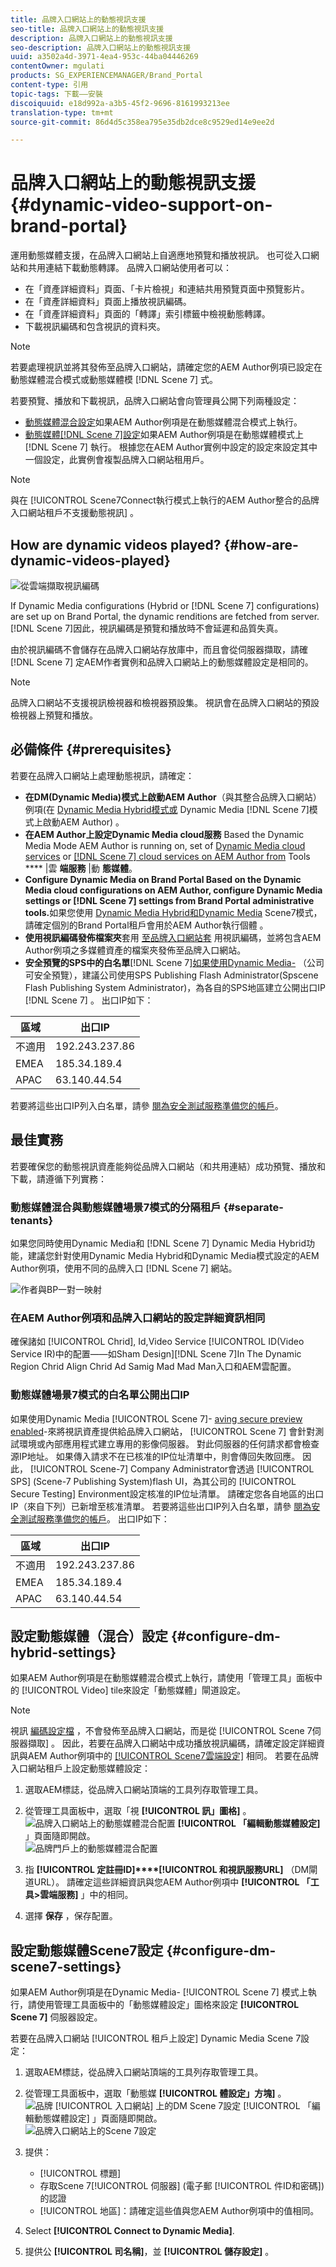 ```yaml
---
title: 品牌入口網站上的動態視訊支援
seo-title: 品牌入口網站上的動態視訊支援
description: 品牌入口網站上的動態視訊支援
seo-description: 品牌入口網站上的動態視訊支援
uuid: a3502a4d-3971-4ea4-953c-44ba04446269
contentOwner: mgulati
products: SG_EXPERIENCEMANAGER/Brand_Portal
content-type: 引用
topic-tags: 下載——安裝
discoiquuid: e18d992a-a3b5-45f2-9696-8161993213ee
translation-type: tm+mt
source-git-commit: 86d4d5c358ea795e35db2dce8c9529ed14e9ee2d

---
```



# 品牌入口網站上的動態視訊支援 {#dynamic-video-support-on-brand-portal}

運用動態媒體支援，在品牌入口網站上自適應地預覽和播放視訊。 也可從入口網站和共用連結下載動態轉譯。
品牌入口網站使用者可以：

* 在「資產詳細資料」頁面、「卡片檢視」和連結共用預覽頁面中預覽影片。
* 在「資產詳細資料」頁面上播放視訊編碼。
* 在「資產詳細資料」頁面的「轉譯」索引標籤中檢視動態轉譯。
* 下載視訊編碼和包含視訊的資料夾。

>[!NOTE]
>
>若要處理視訊並將其發佈至品牌入口網站，請確定您的AEM Author例項已設定在動態媒體混合模式或動態媒體模 [!DNL Scene 7] 式。

若要預覽、播放和下載視訊，品牌入口網站會向管理員公開下列兩種設定：

* [動態媒體混合設定](#configure-dm-hybrid-settings)如果AEM Author例項是在動態媒體混合模式上執行。
* [動態媒體[!DNL Scene 7]設定](#configure-dm-scene7-settings)如果AEM Author例項是在動態媒體模式上[!DNL Scene 7] 執行。
根據您在AEM Author實例中設定的設定來設定其中一個設定，此實例會複製品牌入口網站租用戶。

>[!NOTE]
>
>與在 [!UICONTROL Scene7Connect執行模式上執行的AEM Author整合的品牌入口網站租戶不支援動態視訊] 。

## How are dynamic videos played? {#how-are-dynamic-videos-played}

![從雲端擷取視訊編碼](assets/VideoEncodes.png)

If Dynamic Media configurations (Hybrid or [!DNL Scene 7] configurations) are set up on Brand Portal, the dynamic renditions are fetched from  server. [](../using/dynamic-video-brand-portal.md#configure-dm-hybrid-settings)[](../using/dynamic-video-brand-portal.md#configure-dm-scene7-settings)[!DNL Scene 7]因此，視訊編碼是預覽和播放時不會延遲和品質失真。

由於視訊編碼不會儲存在品牌入口網站存放庫中，而且會從伺服器擷取，請確 [!DNL Scene 7] 定AEM作者實例和品牌入口網站上的動態媒體設定是相同的。

>[!NOTE]
>
>品牌入口網站不支援視訊檢視器和檢視器預設集。 視訊會在品牌入口網站的預設檢視器上預覽和播放。

## 必備條件 {#prerequisites}

若要在品牌入口網站上處理動態視訊，請確定：

* **在DM(Dynamic Media)模式上啟動AEM Author**（與其整合品牌入口網站）例項(在 [Dynamic Media Hybrid模式或](https://helpx.adobe.com/experience-manager/6-5/assets/using/config-dynamic.html#EnablingDynamicMedia) Dynamic Media [!DNL Scene 7]模式上啟動AEM Author) [](https://helpx.adobe.com/experience-manager/6-5/assets/using/config-dms7.html#EnablingDynamicMediainScene7mode)。
* **在AEM Author上設定Dynamic Media cloud服務** Based the Dynamic Media Mode AEM Author is running on, set of [Dynamic Media cloud services](https://helpx.adobe.com/experience-manager/6-5/assets/using/config-dynamic.html#ConfiguringDynamicMediaCloudServices) or [[!DNL Scene 7] cloud services on AEM Author from](https://helpx.adobe.com/experience-manager/6-5/assets/using/config-dms7.html#ConfiguringDynamicMediaCloudServices) Tools **** |雲 **端服務** |動 **態媒體**。
* **Configure Dynamic Media on Brand Portal
Based on the Dynamic Media cloud configurations on AEM Author, configure Dynamic Media settings or [!DNL Scene 7] settings  from Brand Portal administrative tools.**[](#configure-dm-hybrid-settings)[](#configure-dm-scene7-settings)如果您使用 [Dynamic Media Hybrid和Dynamic Media](#separate-tenants) Scene7模式，請確定個別的Brand Portal租戶會用於AEM Author執行個體 。
* **使用視訊編碼發佈檔案夾**&#x200B;套用 [至品牌入口網站套](https://helpx.adobe.com/experience-manager/6-5/assets/using/video-profiles.html) 用視訊編碼，並將包含AEM Author例項之多媒體資產的檔案夾發佈至品牌入口網站。
* **安全預覽的SPS中的白名單**[!DNL Scene 7][如果使用Dynamic Media-](https://docs.adobe.com/content/help/en/dynamic-media-classic/using/upload-publish/testing-assets-making-them-public.html) （公司可安全預覽），建議公司使用SPS Publishing Flash Administrator(Spscene Flash Publishing System Administrator)，為各自的SPS地區建立公開出口IP [!DNL Scene 7][](https://docs.adobe.com/content/help/en/dynamic-media-classic/using/upload-publish/testing-assets-making-them-public.html#testing-the-secure-testing-service) 。
出口IP如下：

| **區域** | **出口IP** |
|--- |--- |
| 不適用 | 192.243.237.86 |
| EMEA | 185.34.189.4 |
| APAC | 63.140.44.54 |

若要將這些出口IP列入白名單，請參 [閱為安全測試服務準備您的帳戶](https://docs.adobe.com/content/help/en/dynamic-media-classic/using/upload-publish/testing-assets-making-them-public.html#testing-the-secure-testing-service)。

## 最佳實務

若要確保您的動態視訊資產能夠從品牌入口網站（和共用連結）成功預覽、播放和下載，請遵循下列實務：

### 動態媒體混合與動態媒體場景7模式的分隔租戶 {#separate-tenants}

如果您同時使用Dynamic Media和 [!DNL Scene 7] Dynamic Media Hybrid功能，建議您針對使用Dynamic Media Hybrid和Dynamic Media模式設定的AEM Author例項，使用不同的品牌入口 [!DNL Scene 7] 網站。<br />

![作者與BP一對一映射](assets/BPDynamicMedia.png)

### 在AEM Author例項和品牌入口網站的設定詳細資訊相同

確保諸如 [!UICONTROL Chrid], Id,Video Service [!UICONTROL ID(Video Service IR)中的配置——如Sham Design][!DNL Scene 7]In The Dynamic Region Chrid Align Chrid Ad Samig Mad Mad Man入口和AEM雲配置。

### 動態媒體場景7模式的白名單公開出口IP

如果使用Dynamic Media [!UICONTROL Scene 7]- [aving secure preview enabled](https://docs.adobe.com/content/help/en/dynamic-media-classic/using/upload-publish/testing-assets-making-them-public.html)-來將視訊資產提供給品牌入口網站， [!UICONTROL Scene 7] 會針對測試環境或內部應用程式建立專用的影像伺服器。 對此伺服器的任何請求都會檢查源IP地址。 如果傳入請求不在已核准的IP位址清單中，則會傳回失敗回應。
因此， [!UICONTROL Scene-7] Company Administrator會透過 [!UICONTROL SPS] (Scene-7 Publishing System)flash UI，為其公司的 [!UICONTROL Secure Testing] Environment設定核准的IP位址清單。 請確定您各自地區的出口IP（來自下列）已新增至核准清單。
若要將這些出口IP列入白名單，請參 [閱為安全測試服務準備您的帳戶](https://docs.adobe.com/content/help/en/dynamic-media-classic/using/upload-publish/testing-assets-making-them-public.html#testing-the-secure-testing-service)。
出口IP如下：

| **區域** | **出口IP** |
|--- |--- |
| 不適用 | 192.243.237.86 |
| EMEA | 185.34.189.4 |
| APAC | 63.140.44.54 |

## 設定動態媒體（混合）設定 {#configure-dm-hybrid-settings}

如果AEM Author例項是在動態媒體混合模式上執行，請使用「管理工具」面板中的 [!UICONTROL Video] tile來設定「動態媒體」閘道設定。
>[!NOTE]
>
>視訊 [編碼設定檔](https://helpx.adobe.com/experience-manager/6-5/assets/using/video-profiles.html) ，不會發佈至品牌入口網站，而是從 [!UICONTROL Scene 7伺服器擷取] 。 因此，若要在品牌入口網站中成功播放視訊編碼，請確定設定詳細資訊與AEM Author例項中的 [[!UICONTROL Scene7雲端設定]](https://helpx.adobe.com/experience-manager/6-5/assets/using/config-dms7.html#ConfiguringDynamicMediaCloudServices) 相同。
若要在品牌入口網站租戶上設定動態媒體設定：

1. 選取AEM標誌，從品牌入口網站頂端的工具列存取管理工具。

2. 從管理工具面板中，選取「視 **[!UICONTROL 訊」圖格]** 。<br />
   ![品牌入口網站上的動態媒體混合配置](assets/DMHybrid-Video.png)
   **[!UICONTROL 「編輯動態媒體設定]** 」頁面隨即開啟。<br />
   ![品牌門戶上的動態媒體混合配置](assets/edit-dynamic-media-config.png)

3. 指 **[!UICONTROL 定註冊ID]****[!UICONTROL 和視訊服務URL]** （DM閘道URL）。 請確定這些詳細資訊與您AEM Author例項中 **[!UICONTROL 「工具&gt;雲端服務]** 」中的相同。

4. 選擇 **保存** ，保存配置。

## 設定動態媒體Scene7設定 {#configure-dm-scene7-settings}

如果AEM Author例項是在Dynamic Media- [!UICONTROL Scene 7] 模式上執行，請使用管理工具面板中的「動態媒體設定」圖格來設定 **[!UICONTROL Scene 7]** 伺服器設定。

若要在品牌入口網站 [!UICONTROL 租戶上設定] Dynamic Media Scene 7設定：

1. 選取AEM標誌，從品牌入口網站頂端的工具列存取管理工具。

2. 從管理工具面板中，選取「動態媒 **[!UICONTROL 體設定」方塊]** 。<br />
   ![品牌 [!UICONTROL 入口網站] 上的DM Scene 7設定](assets/DMS7-Tile.png)
   [!UICONTROL 「編輯動態媒體設定] 」頁面隨即開啟。<br />
   ![品牌入口網站上的Scene 7設定](assets/S7Config.png)

3. 提供：
   * [!UICONTROL 標題]
   * 存取Scene 7[!UICONTROL 伺服器] (電子郵 [!UICONTROL 件ID和密碼])的認證
   * [!UICONTROL 地區]：請確定這些值與您AEM Author例項中的值相同。

4. Select **[!UICONTROL Connect to Dynamic Media]**.

5. 提供公 **[!UICONTROL 司名稱]**，並 **[!UICONTROL 儲存設定]** 。

